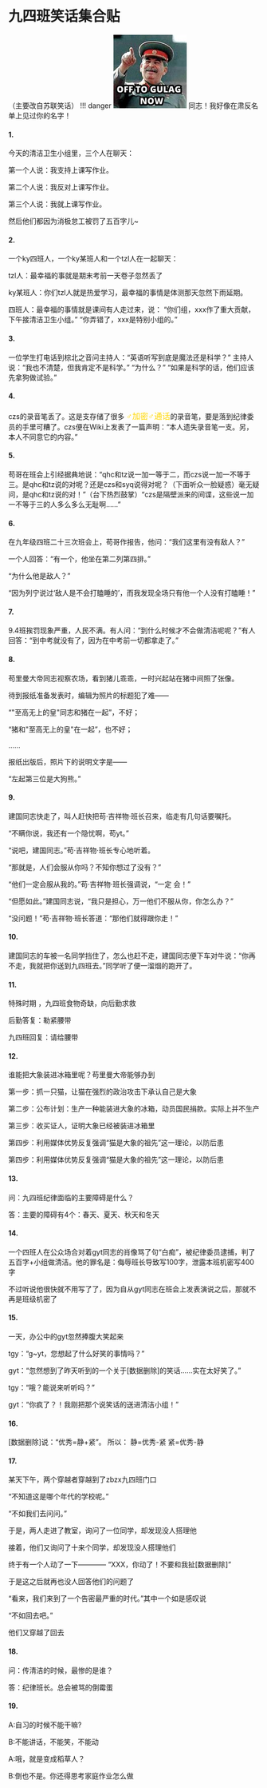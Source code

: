 # 九四班笑话集合贴
（主要改自苏联笑话）
!!! danger
    ![](pic\147px-OFF_TO_GULAG.jpg)
    同志！我好像在肃反名单上见过你的名字！


#### 1.
今天的清洁卫生小组里，三个人在聊天：

第一个人说：我支持上课写作业。

第二个人说：我反对上课写作业。

第三个人说：我就上课写作业。

然后他们都因为消极怠工被罚了五百字儿~

#### 2.
一个ky四班人，一个ky某班人和一个tzl人在一起聊天：

tzl人：最幸福的事就是期末考前一天卷子忽然丢了

ky某班人：你们tzl人就是热爱学习，最幸福的事情是体测那天忽然下雨延期。

四班人：最幸福的事情就是课间有人走过来，说：
“你们组，xxx作了重大贡献，下午接清洁卫生小组。”
“你弄错了，xxx是特别小组的。”

#### 3.
一位学生打电话到棕北之音问主持人：“英语听写到底是魔法还是科学？”
主持人说：“我也不清楚，但我肯定不是科学。”
“为什么？”
“如果是科学的话，他们应该先拿狗做试验。”

#### 4.
 czs的录音笔丢了。这是支存储了很多 <font color=#ffd700 size=3>♂加密♂通话</font>的录音笔，要是落到纪律委员的手里可糟了。czs便在Wiki上发表了一篇声明：“本人遗失录音笔一支。另，本人不同意它的内容。”

#### 5.
苟哥在班会上引经据典地说：“qhc和tz说一加一等于二，而czs说一加一不等于三。是qhc和tz说的对呢？还是czs和syq说得对呢？（下面听众一脸疑惑）毫无疑问，是qhc和tz说的对！”（台下热烈鼓掌）“czs是隔壁派来的间谍，这些说一加一不等于三的人多么多么无耻啊……”


#### 6.
在九年级四班二十三次班会上，苟哥作报告，他问：“我们这里有没有敌人？”

一个人回答：“有一个，他坐在第二列第四排。”

“为什么他是敌人？”

“因为列宁说过‘敌人是不会打瞌睡的’，而我发现全场只有他一个人没有打瞌睡！”　

#### 7.
9.4班挨罚现象严重，人民不满。有人问：“到什么时候才不会做清洁呢呢？”有人回答：“到中考就没有了，因为在中考前一切都拿走了。”

#### 8.

苟里曼大帝同志视察农场，看到猪儿乖乖，一时兴起站在猪中间照了张像。

待到报纸准备发表时，编辑为照片的标题犯了难——

“"至高无上的皇"同志和猪在一起”，不好；

“猪和"至高无上的皇"在一起”，也不好；

……

报纸出版后，照片下的说明文字是——

“左起第三位是大狗熊。”

#### 9.
建国同志快走了，叫人赶快把苟·吉祥物·班长召来，临走有几句话要嘱托。

“不瞒你说，我还有一个隐忧啊，苟yt。”

“说吧，建国同志。”苟·吉祥物·班长专心地听着。

“那就是，人们会服从你吗？不知你想过了没有？”

“他们一定会服从我的。”苟·吉祥物·班长强调说，“一定
会！”

“但愿如此。”建国同志说，“我只是担心，万一他们不服从你，你怎么办？”

“没问题！”苟·吉祥物·班长答道：“那他们就得跟你走！”

#### 10.
建国同志的车被一名同学挡住了，怎么也赶不走，建国同志便下车对牛说：“你再不走，我就把你送到九四班去。”同学听了便一溜烟的跑开了。

#### 11.

特殊时期 ，九四班食物奇缺，向后勤求救

后勤答复：勒紧腰带

九四班回复：请给腰带

#### 12.
谁能把大象装进冰箱里呢？苟里曼大帝能够办到

第一步：抓一只猫，让猫在强烈的政治攻击下承认自己是大象

第二步：公布计划：生产一种能装进大象的冰箱，动员国民捐款。实际上并不生产

第三步：收买证人，证明大象已经被装进冰箱里

第四步：利用媒体优势反复强调“猫是大象的祖先”这一理论，以防后患

第四步：利用媒体优势反复强调“猫是大象的祖先”这一理论，以防后患

#### 13.
问：九四班纪律面临的主要障碍是什么？

答：主要的障碍有4个：春天、夏天、秋天和冬天

#### 14.
一个四班人在公众场合对着gyt同志的肖像骂了句“白痴”，被纪律委员逮捕，判了五百字+小组做清洁。他的罪名是：侮辱班长导致写100字，泄露本班机密写400字

不过听说他很快就不用写了了，因为自从gyt同志在班会上发表演说之后，那就不再是班级机密了

#### 15.
一天，办公中的gyt忽然捧腹大笑起来

tgy：“g~yt，您想起了什么好笑的事情吗？”

gyt：“忽然想到了昨天听到的一个关于[数据删除]的笑话……实在太好笑了。”

tgy：“哦？能说来听听吗？”

gyt：“你疯了？！我刚把那个说笑话的送进清洁小组！”

#### 16.
[数据删除]说：“优秀=静+紧”。
所以：
静=优秀-紧
紧=优秀-静

#### 17.
某天下午，两个穿越者穿越到了zbzx九四班门口

“不知道这是哪个年代的学校呢。”

“不如我们去问问。”

于是，两人走进了教室，询问了一位同学，却发现没人搭理他

接着，他们又询问了十来个同学，却发现没人搭理他们

终于有一个人动了一下————
“XXX，你动了！不要和我扯[数据删除]”

于是这之后就再也没人回答他们的问题了

“看来，我们来到了一个告密最严重的时代。”其中一个如是感叹说

“不如回去吧。”

他们又穿越了回去

#### 18.
问：传清洁的时候，最惨的是谁？

答：纪律班长。总会被骂的倒霉蛋

#### 19.
A:自习的时候不能干嘛?

B:不能讲话，不能笑，不能动

A:哦，就是变成稻草人？

B:倒也不是。你还得思考家庭作业怎么做
